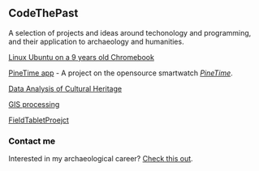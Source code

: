 ## CodeThePast

A selection of projects and ideas around techonology and programming, and their application to archaeology and humanities.

[Linux Ubuntu on a 9 years old Chromebook](https://codethepast.github.io/TestPage)

[PineTime app](https://codethepast.github.io/TestPage) - A project on the opensource smartwatch [*PineTime*](https://wiki.pine64.org/index.php/PineTime).

[Data Analysis of Cultural Heritage](https://codethepast.github.io/TestPage)

[GIS processing](https://codethepast.github.io/TestPage)

[FieldTabletProejct](https://codethepast.github.io/TestPage)


###  <h3 style="color:Black;">Contact me</h1>

Interested in my archaeological career? [Check this out](https://unior.academia.edu/OrlandoCerasuolo).
